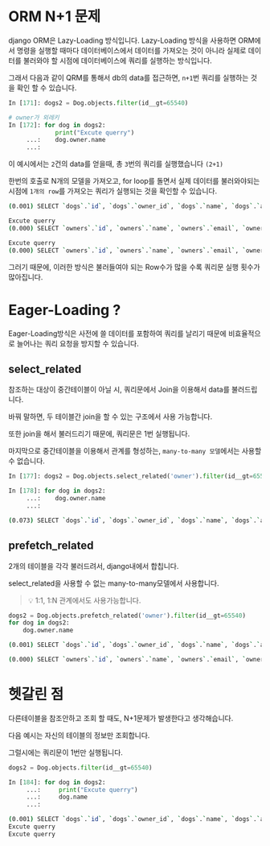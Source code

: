 # ORM N+1 문제
django ORM은 Lazy-Loading 방식입니다. Lazy-Loading 방식을 사용하면 ORM에서 명령을 실행할 때마다 데이터베이스에서 데이터를 가져오는 것이 아니라 실제로 데이터를 불러와야 할 시점에 데이터베이스에 쿼리를 실행하는 방식입니다.

그래서 다음과 같이 QRM를 통해서 db의 data를 접근하면, `n+1`번 쿼리를 실행하는 것을 확인 할 수 있습니다. 


```python
In [171]: dogs2 = Dog.objects.filter(id__gt=65540)

# owner가 외레키
In [172]: for dog in dogs2:
             print("Excute querry")
     ...:    dog.owner.name
     ...:
```

이 예시에서는 `2`건의 data를 얻을때, 총 `3`번의 쿼리를 실행했습니다 `(2+1)`

한번의 호출로 N개의 모델을 가져오고, for loop를 돌면서 실제 데이터를 불러와야되는 시점에 `1개의 row`를 가져오는 쿼리가 실행되는 것을 확인할 수 있습니다.


```bash
(0.001) SELECT `dogs`.`id`, `dogs`.`owner_id`, `dogs`.`name`, `dogs`.`age` FROM `dogs` WHERE `dogs`.`id` > 65540; args=(65540,)

Excute querry
(0.000) SELECT `owners`.`id`, `owners`.`name`, `owners`.`email`, `owners`.`age` FROM `owners` WHERE `owners`.`id` = 17 LIMIT 21; args=(17,)

Excute querry
(0.000) SELECT `owners`.`id`, `owners`.`name`, `owners`.`email`, `owners`.`age` FROM `owners` WHERE `owners`.`id` = 17 LIMIT 21; args=(17,)
```

그러기 때문에, 이러한 방식은 불러들여야 되는 Row수가 많을 수록 쿼리문 실행 횟수가 많아집니다.


# Eager-Loading ?
Eager-Loading방식은 사전에 쓸 데이터를 포함하여 쿼리를 날리기 때문에 비효율적으로 늘어나는 쿼리 요청을 방지할 수 있습니다.

## select_related
참조하는 대상이 중간테이블이 아닐 시, 쿼리문에서 Join을 이용해서 data를 불러드립니다.

바꿔 말하면, 두 테이블간 join을 할 수 있는 구조에서 사용 가능합니다.

또한 join을 해서 불러드리기 때문에, 쿼리문은 1번 실행됩니다.

마지막으로 중간테이블을 이용해서 관계를 형성하는, `many-to-many 모델`에서는 사용할 수 없습니다.

```python
In [177]: dogs2 = Dog.objects.select_related('owner').filter(id__gt=65540)

In [178]: for dog in dogs2:
     ...:    dog.owner.name
     ...:
```

```bash
(0.073) SELECT `dogs`.`id`, `dogs`.`owner_id`, `dogs`.`name`, `dogs`.`age`, `owners`.`id`, `owners`.`name`, `owners`.`email`, `owners`.`age` FROM `dogs` INNER JOIN `owners` ON (`dogs`.`owner_id` = `owners`.`id`) WHERE `dogs`.`id` > 65540; args=(65540,)
```

## prefetch_related
2개의 테이블을 각각 불러드려서, django내에서 합칩니다.

select_related을 사용할 수 없는 many-to-many모델에서 사용합니다.

> 💡 1:1, 1:N 관계에서도 사용가능합니다.

```python
dogs2 = Dog.objects.prefetch_related('owner').filter(id__gt=65540)
for dog in dogs2:
    dog.owner.name
```
```bash
(0.001) SELECT `dogs`.`id`, `dogs`.`owner_id`, `dogs`.`name`, `dogs`.`age` FROM `dogs` WHERE `dogs`.`id` > 65540; args=(65540,)

(0.000) SELECT `owners`.`id`, `owners`.`name`, `owners`.`email`, `owners`.`age` FROM `owners` WHERE `owners`.`id` IN (17); args=(17,)
```


# 헷갈린 점
다른테이블을 참조안하고 조회 할 때도, N+1문제가 발생한다고 생각해습니다.

다음 예시는 자신의 테이블의 정보만 조회합니다.

그럴시에는 쿼리문이 1번만 실행됩니다.
```python
dogs2 = Dog.objects.filter(id__gt=65540)

In [184]: for dog in dogs2:
     ...:     print("Excute querry")
     ...:     dog.name
     ...:
```

```bash
(0.001) SELECT `dogs`.`id`, `dogs`.`owner_id`, `dogs`.`name`, `dogs`.`age` FROM `dogs` WHERE `dogs`.`id` > 65540; args=(65540,)
Excute querry
Excute querry
```

